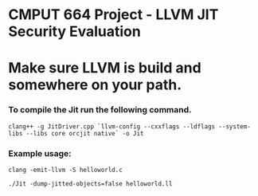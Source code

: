 # CMPUT 664 Project - LLVM JIT Security Evaluation


# Make sure LLVM is build and somewhere on your path.
### To compile the Jit run the following command.
```
clang++ -g JitDriver.cpp `llvm-config --cxxflags --ldflags --system-libs --libs core orcjit native` -o Jit
```
### Example usage:
```
clang -emit-llvm -S helloworld.c
```
```
./Jit -dump-jitted-objects=false helloworld.ll
```
